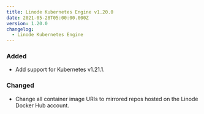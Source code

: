 ```yaml
---
title: Linode Kubernetes Engine v1.20.0
date: 2021-05-28T05:00:00.000Z
version: 1.20.0
changelog:
  - Linode Kubernetes Engine
---
```


### Added

* Add support for Kubernetes v1.21.1.

### Changed

* Change all container image URIs to mirrored repos hosted on the Linode Docker Hub account.

